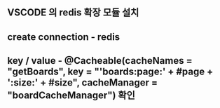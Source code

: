 ## VSCODE 의 redis 확장 모듈 설치
## create connection - redis
## key / value - @Cacheable(cacheNames = "getBoards", key = "'boards:page:' + #page + ':size:' + #size", cacheManager = "boardCacheManager") 확인
